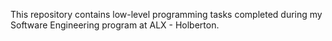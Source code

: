 This repository contains low-level programming tasks completed during my Software Engineering program at ALX - Holberton.
